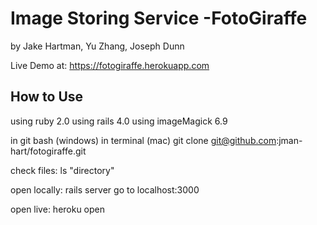 # Image Storing Service -FotoGiraffe

by Jake Hartman, Yu Zhang, Joseph Dunn

Live Demo at: https://fotogiraffe.herokuapp.com

## How to Use

using ruby 2.0
using rails 4.0
using imageMagick 6.9


in git bash (windows)
in terminal (mac)
	git clone git@github.com:jman-hart/fotogiraffe.git

check files:
	ls "directory"

open locally:
	rails server 
	go to localhost:3000

open live:
	heroku open

